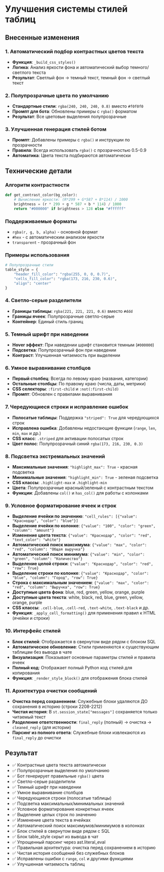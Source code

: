 # Улучшения системы стилей таблиц

## Внесенные изменения

### 1. Автоматический подбор контрастных цветов текста
- **Функция**: `_build_css_styles()`
- **Логика**: Анализ яркости фона и автоматический выбор темного/светлого текста
- **Результат**: Светлый фон → темный текст, темный фон → светлый текст

### 2. Полупрозрачные цвета по умолчанию
- **Стандартные стили**: `rgba(240, 240, 240, 0.8)` вместо `#f0f0f0`
- **Промпт для бота**: Обновлены примеры с `rgba()` форматом
- **Результат**: Все цветовые выделения полупрозрачные

### 3. Улучшенная генерация стилей ботом
- **Промпт**: Добавлены примеры с `rgba()` и инструкции по прозрачности
- **Правила**: Всегда использовать `rgba()` с прозрачностью 0.5-0.9
- **Автоматика**: Цвета текста подбираются автоматически

## Технические детали

### Алгоритм контрастности
```python
def get_contrast_color(bg_color):
    # Вычисление яркости: (R*299 + G*587 + B*114) / 1000
    brightness = (r * 299 + g * 587 + b * 114) / 1000
    return "#000000" if brightness > 128 else "#ffffff"
```

### Поддерживаемые форматы
- `rgba(r, g, b, alpha)` - основной формат
- `#hex` - с автоматическим анализом яркости
- `transparent` - прозрачный фон

### Примеры использования
```python
# Полупрозрачные стили
table_style = {
    "header_fill_color": "rgba(255, 0, 0, 0.7)",
    "cells_fill_color": "rgba(173, 216, 230, 0.6)",
    "align": "center"
}
```

### 4. Светло-серые разделители
- **Границы таблицы**: `rgba(221, 221, 221, 0.6)` вместо `#ddd`
- **Границы ячеек**: Полупрозрачные светло-серые
- **Контейнер**: Единый стиль границ

### 5. Темный шрифт при наведении
- **Hover эффект**: При наведении шрифт становится темным (`#000000`)
- **Подсветка**: Полупрозрачный фон при наведении
- **Контраст**: Улучшенная читаемость при выделении

### 6. Умное выравнивание столбцов
- **Первый столбец**: Всегда по левому краю (названия, категории)
- **Остальные столбцы**: По правому краю (числа, даты, метрики)
- **CSS селекторы**: `:first-child` и `:not(:first-child)`
- **Промпт**: Обновлен с правилами выравнивания

### 7. Чередующиеся строки и исправление ошибок
- **Полосатые таблицы**: Поддержка `"striped": True` для чередующихся строк
- **Исправлена ошибка**: Добавлены недостающие функции (`range`, `len`, `min`, `max` и др.)
- **CSS класс**: `.striped` для активации полосатых строк
- **Цвет полос**: Полупрозрачный синий `rgba(173, 216, 230, 0.3)`

### 8. Подсветка экстремальных значений
- **Максимальные значения**: `"highlight_max": True` - красная подсветка
- **Минимальные значения**: `"highlight_min": True` - зеленая подсветка
- **CSS классы**: `.highlight-max` и `.highlight-min`
- **Цвета**: Полупрозрачные красный/зеленый с контрастным текстом
- **Функции**: Добавлены `col()` и `has_col()` для работы с колонками

### 9. Условное форматирование ячеек и строк
- **Выделение ячейки по значению**: `"cell_rules": [{"value": "Краснодар", "color": "blue"}]`
- **Выделение ячейки по колонке**: `{"value": "100", "color": "green", "column": "amount"}`
- **Изменение цвета текста**: `{"value": "Краснодар", "color": "red", "text_color": "white"}`
- **Автоматический поиск максимума**: `{"value": "max", "color": "red", "column": "Общая выручка"}`
- **Автоматический поиск минимума**: `{"value": "min", "color": "green", "column": "Количество"}`
- **Выделение целой строки**: `{"value": "Краснодар", "color": "red", "row": True}`
- **Выделение строки по колонке**: `{"value": "Краснодар", "color": "blue", "column": "Город", "row": True}`
- **Строка с максимальным значением**: `{"value": "max", "color": "red", "column": "Выручка", "row": True}`
- **Доступные цвета фона**: blue, red, green, yellow, orange, purple
- **Доступные цвета текста**: white, black, red, blue, green, yellow, orange, purple
- **CSS классы**: `.cell-blue`, `.cell-red`, `.text-white`, `.text-black` и др.
- **Функция**: `_apply_cell_formatting()` для применения правил к HTML (ячейки и строки)

### 10. Интерфейс стилей
- **Блок стилей**: Отображается в свернутом виде рядом с блоком SQL
- **Автоматическое обновление**: Стили применяются к существующим таблицам без вывода в чате
- **Визуализация**: Показывает основные параметры стилей и правила ячеек
- **Полный код**: Отображает полный Python код стилей для копирования
- **Функция**: `_render_style_block()` для отображения блока стилей

### 11. Архитектура очистки сообщений
- **Очистка перед сохранением**: Служебные блоки удаляются ДО сохранения в историю (строки 2208-2212)
- **Чистая история**: В `st.session_state["messages"]` сохраняется только читаемый текст
- **Разделение ответственности**: `final_reply` (полный) → очистка → `cleaned_reply` (для истории)
- **Парсинг из полного ответа**: Служебные блоки извлекаются из `final_reply` до очистки

## Результат
- ✅ Контрастные цвета текста автоматически
- ✅ Полупрозрачные выделения по умолчанию  
- ✅ Бот генерирует правильные `rgba()` цвета
- ✅ Светло-серые разделители
- ✅ Темный шрифт при наведении
- ✅ Умное выравнивание столбцов
- ✅ Чередующиеся строки (полосатые таблицы)
- ✅ Подсветка максимальных/минимальных значений
- ✅ Условное форматирование конкретных ячеек
- ✅ Выделение целых строк по значению
- ✅ Изменение цвета текста в ячейках
- ✅ Автоматический поиск максимумов/минимумов в колонках
- ✅ Блок стилей в свернутом виде рядом с SQL
- ✅ Блок table_style скрыт из вывода в чат
- ✅ Упрощенный парсинг через ast.literal_eval
- ✅ Правильная архитектура: очистка перед сохранением в историю
- ✅ Чистая история сообщений без служебных блоков
- ✅ Исправлены ошибки с `range`, `col` и другими функциями
- ✅ Улучшенная читаемость таблиц
